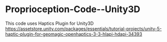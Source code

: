 # Proprioception-Code--Unity3D
This code uses Haptics Plugin for Unity3D https://assetstore.unity.com/packages/essentials/tutorial-projects/unity-5-haptic-plugin-for-geomagic-openhaptics-3-3-hlapi-hdapi-34393
